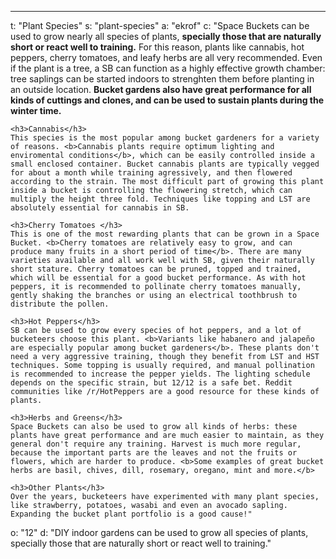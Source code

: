 ---
t: "Plant Species"
s: "plant-species"
a: "ekrof"
c: "Space Buckets can be used to grow nearly all species of plants, <b>specially those that are naturally short or react well to training.</b> For this reason, plants like cannabis, hot peppers, cherry tomatoes, and leafy herbs are all very recommended. Even if the plant is a tree, a SB can function as a highly effective growth chamber: tree saplings can be started indoors to strenghten them before planting in an outside location. <b>Bucket gardens also have great performance for all kinds of cuttings and clones, and can be used to sustain plants during the winter time.</b>

    <h3>Cannabis</h3>
    This species is the most popular among bucket gardeners for a variety of reasons. <b>Cannabis plants require optimum lighting and enviromental conditions</b>, which can be easily controlled inside a small enclosed container. Bucket cannabis plants are typically vegged for about a month while training agressively, and then flowered according to the strain. The most difficult part of growing this plant inside a bucket is controlling the flowering stretch, which can multiply the height three fold. Techniques like topping and LST are absolutely essential for cannabis in SB.

    <h3>Cherry Tomatoes </h3>
    This is one of the most rewarding plants that can be grown in a Space Bucket. <b>Cherry tomatoes are relatively easy to grow, and can produce many fruits in a short period of time</b>. There are many varieties available and all work well with SB, given their naturally short stature. Cherry tomatoes can be pruned, topped and trained, which will be essential for a good bucket performance. As with hot peppers, it is recommended to pollinate cherry tomatoes manually, gently shaking the branches or using an electrical toothbrush to distribute the pollen.

    <h3>Hot Peppers</h3>
    SB can be used to grow every species of hot peppers, and a lot of bucketeers choose this plant. <b>Variants like habanero and jalapeño are especially popular among bucket gardeners</b>. These plants don't need a very aggressive training, though they benefit from LST and HST techniques. Some topping is usually required, and manual pollination is recommended to increase the pepper yields. The lighting schedule depends on the specific strain, but 12/12 is a safe bet. Reddit communities like /r/HotPeppers are a good resource for these kinds of plants.

    <h3>Herbs and Greens</h3>
    Space Buckets can also be used to grow all kinds of herbs: these plants have great performance and are much easier to maintain, as they general don't require any training. Harvest is much more regular, because the important parts are the leaves and not the fruits or flowers, which are harder to produce. <b>Some examples of great bucket herbs are basil, chives, dill, rosemary, oregano, mint and more.</b>

    <h3>Other Plants</h3>
    Over the years, bucketeers have experimented with many plant species, like strawberry, potatoes, wasabi and even an avocado sapling. Expanding the bucket plant portfolio is a good cause!"
o: "12"
d: "DIY indoor gardens can be used to grow all species of plants, specially those that are naturally short or react well to training."